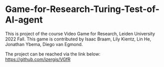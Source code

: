 # Game-for-Research-Turing-Test-of-AI-agent

This is project of the course Video Game for Research, Leiden University 2022 Fall. This game is contributed by Isaac Braam, Lily Kientz, Lin He, Jonathan Ybema, Diego van Egmond.

The project can be reached via the link below:
https://github.com/izergis/VGfR
